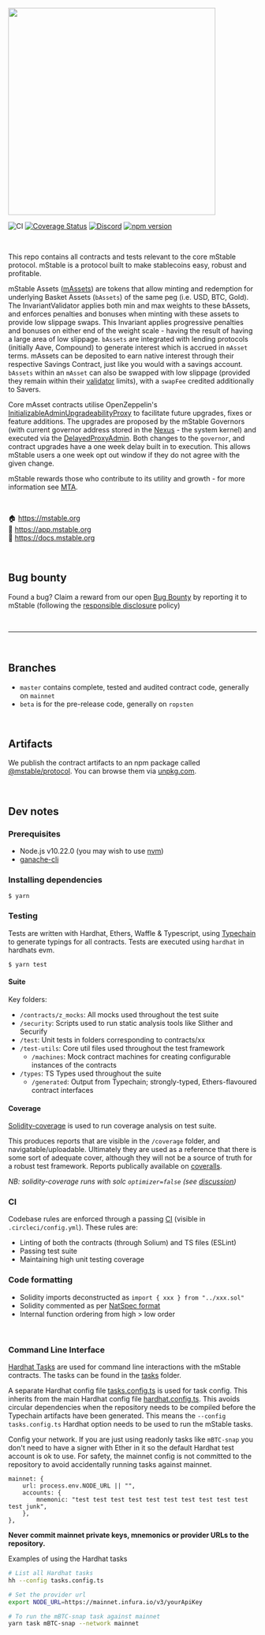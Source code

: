 <br/>
<img src="https://mstable.org/assets/img/email/mstable_logo_horizontal_black.png" width="420" >

![CI](https://github.com/mstable/mStable-contracts/workflows/Test/badge.svg)
[![Coverage Status](https://coveralls.io/repos/github/mstable/mStable-ICSMM/badge.svg?branch=icsmm&t=BVkH5s)](https://coveralls.io/github/mstable/mStable-ICSMM?branch=icsmm)
[![Discord](https://img.shields.io/discord/525087739801239552?color=7289DA&label=discord%20)](https://discordapp.com/channels/525087739801239552/)
[![npm version](https://badge.fury.io/js/%40mstable%2Fprotocol.svg)](https://badge.fury.io/js/%40mstable%2Fprotocol)

<br />

This repo contains all contracts and tests relevant to the core mStable protocol. mStable is a protocol built to make stablecoins easy, robust and profitable.

mStable Assets ([mAssets](./contracts/masset/Masset.sol)) are tokens that allow minting and redemption for underlying Basket Assets (`bAssets`) of the same peg (i.e. USD, BTC, Gold). The InvariantValidator applies both min and max weights to these bAssets, and enforces penalties and bonuses when minting with these assets to provide low slippage swaps. This Invariant applies progressive penalties and bonuses on either end of the weight scale - having the result of having a large area of low slippage. `bAssets` are integrated with lending protocols (initially Aave, Compound) to generate interest which is accrued in `mAsset` terms. mAssets can be deposited to earn native interest through their respective Savings Contract, just like you would with a savings account. `bAssets` within an `mAsset` can also be swapped with low slippage (provided they remain within their [validator](./contracts/masset/InvariantValidator.sol) limits), with a `swapFee` credited additionally to Savers.

Core mAsset contracts utilise OpenZeppelin's [InitializableAdminUpgradeabilityProxy](https://github.com/OpenZeppelin/openzeppelin-sdk/blob/master/packages/lib/contracts/upgradeability/InitializableAdminUpgradeabilityProxy.sol) to facilitate future upgrades, fixes or feature additions. The upgrades are proposed by the mStable Governors (with current governor address stored in the [Nexus](./contracts/nexus/Nexus.sol) - the system kernel) and executed via the [DelayedProxyAdmin](./contracts/upgradability/DelayedProxyAdmin.sol). Both changes to the `governor`, and contract upgrades have a one week delay built in to execution. This allows mStable users a one week opt out window if they do not agree with the given change.

mStable rewards those who contribute to its utility and growth - for more information see [MTA](https://docs.mstable.org/mstable-assets/functions).

<br />

🏠 https://mstable.org  
📀 https://app.mstable.org  
📄 https://docs.mstable.org

<br />

## Bug bounty

Found a bug? Claim a reward from our open [Bug Bounty](https://docs.mstable.org/protocol/security/mstable-bug-bounty) by reporting it to mStable (following the [responsible disclosure](https://docs.mstable.org/protocol/security/mstable-bug-bounty#responsible-disclosure) policy)

<br />

---

<br />

## Branches

-   `master` contains complete, tested and audited contract code, generally on `mainnet`
-   `beta` is for the pre-release code, generally on `ropsten`

<br />

## Artifacts

We publish the contract artifacts to an npm package called [@mstable/protocol](https://www.npmjs.com/package/@mstable/protocol). You can browse them via [unpkg.com](https://unpkg.com/browse/@mstable/protocol@latest/).

<br />

## Dev notes

### Prerequisites

-   Node.js v10.22.0 (you may wish to use [nvm][1])
-   [ganache-cli][2]

### Installing dependencies

```
$ yarn
```

### Testing

Tests are written with Hardhat, Ethers, Waffle & Typescript, using [Typechain](https://github.com/ethereum-ts/TypeChain) to generate typings for all contracts. Tests are executed using `hardhat` in hardhats evm.

```
$ yarn test
```

#### Suite

Key folders:

-   `/contracts/z_mocks`: All mocks used throughout the test suite
-   `/security`: Scripts used to run static analysis tools like Slither and Securify
-   `/test`: Unit tests in folders corresponding to contracts/xx
-   `/test-utils`: Core util files used throughout the test framework
    -   `/machines`: Mock contract machines for creating configurable instances of the contracts
-   `/types`: TS Types used throughout the suite
    -   `/generated`: Output from Typechain; strongly-typed, Ethers-flavoured contract interfaces

#### Coverage

[Solidity-coverage](https://github.com/sc-forks/solidity-coverage) is used to run coverage analysis on test suite.

This produces reports that are visible in the `/coverage` folder, and navigatable/uploadable. Ultimately they are used as a reference that there is some sort of adequate cover, although they will not be a source of truth for a robust test framework. Reports publically available on [coveralls](https://coveralls.io/github/mstable/mStable-contracts).

_NB: solidity-coverage runs with solc `optimizer=false` (see [discussion](https://github.com/sc-forks/solidity-coverage/issues/417))_

### CI

Codebase rules are enforced through a passing [CI](https://circleci.com) (visible in `.circleci/config.yml`). These rules are:

-   Linting of both the contracts (through Solium) and TS files (ESLint)
-   Passing test suite
-   Maintaining high unit testing coverage

### Code formatting

-   Solidity imports deconstructed as `import { xxx } from "../xxx.sol"`
-   Solidity commented as per [NatSpec format](https://solidity.readthedocs.io/en/v0.5.0/layout-of-source-files.html#comments)
-   Internal function ordering from high > low order

<br />

[1]: https://github.com/nvm-sh/nvm
[2]: https://github.com/trufflesuite/ganache-cli

### Command Line Interface

[Hardhat Tasks](https://hardhat.org/guides/create-task.html) are used for command line interactions with the mStable contracts. The tasks can be found in the [tasks](./tasks) folder.

A separate Hardhat config file [tasks.config.ts](./tasks.config.ts) is used for task config. This inherits from the main Hardhat config file [hardhat.config.ts](./hardhat.config.ts). This avoids circular dependencies when the repository needs to be compiled before the Typechain artifacts have been generated. This means the `--config tasks.config.ts` Hardhat option needs to be used to run the mStable tasks.

Config your network. If you are just using readonly tasks like `mBTC-snap` you don't need to have a signer with Ether in it so the default Hardhat test account is ok to use. For safety, the mainnet config is not committed to the repository to avoid accidentally running tasks against mainnet.

```
mainnet: {
    url: process.env.NODE_URL || "",
    accounts: {
        mnemonic: "test test test test test test test test test test test junk",
    },
},
```

**Never commit mainnet private keys, mnemonics or provider URLs to the repository.**

Examples of using the Hardhat tasks

```zsh
# List all Hardhat tasks
hh --config tasks.config.ts

# Set the provider url
export NODE_URL=https://mainnet.infura.io/v3/yourApiKey

# To run the mBTC-snap task against mainnet
yarn task mBTC-snap --network mainnet
```
